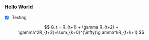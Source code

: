 ### Hello World

- [x] Testing

$$ G_t = R_{t+1} + \gamma R_{t+2} + \gamma^2R_{t+3}=\sum_{k=0}^{\infty}\g amma^kR_{t+k+1} $$